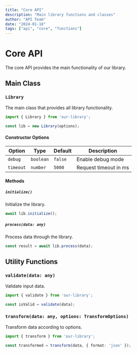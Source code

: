 ```yaml
---
title: "Core API"
description: "Main library functions and classes"
author: "API Team"
date: "2024-01-18"
tags: ["api", "core", "functions"]
---
```


# Core API

The core API provides the main functionality of our library.

## Main Class

### `Library`

The main class that provides all library functionality.

```typescript
import { Library } from 'our-library';

const lib = new Library(options);
```

#### Constructor Options

| Option | Type | Default | Description |
|--------|------|---------|-------------|
| `debug` | `boolean` | `false` | Enable debug mode |
| `timeout` | `number` | `5000` | Request timeout in ms |

#### Methods

##### `initialize()`

Initialize the library.

```typescript
await lib.initialize();
```

##### `process(data: any)`

Process data through the library.

```typescript
const result = await lib.process(data);
```

## Utility Functions

### `validate(data: any)`

Validate input data.

```typescript
import { validate } from 'our-library';

const isValid = validate(data);
```

### `transform(data: any, options: TransformOptions)`

Transform data according to options.

```typescript
import { transform } from 'our-library';

const transformed = transform(data, { format: 'json' });
``` 